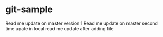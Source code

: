 # git-sample
Read me update on master version 1
Read me update on master second time upate in local
read me update after adding file